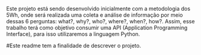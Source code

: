 Este projeto está sendo desenvolvido inicialmente com a metodologia dos 5Wh, onde será realizada uma coleta e análise de informação por meio dessas 6 perguntas:
what?, why?, who?, where?, when?, how?. Assim, esse trabalho terá como objetivo consumir uma API (Application Programming Interface), para isso utilizaremos a linguagem Python.

#Este readme tem a finalidade de descrever o projeto.
